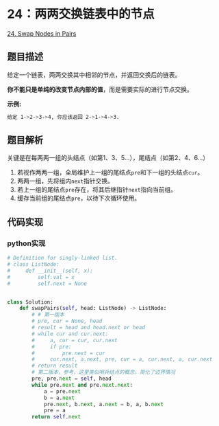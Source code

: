 # 24：两两交换链表中的节点

[24. Swap Nodes in Pairs](https://leetcode.com/problems/swap-nodes-in-pairs/)

## 题目描述

给定一个链表，两两交换其中相邻的节点，并返回交换后的链表。

**你不能只是单纯的改变节点内部的值**，而是需要实际的进行节点交换。

**示例:**

```sh
给定 1->2->3->4, 你应该返回 2->1->4->3.
```

## 题目解析

关键是在每两两一组的头结点（如第1、3、5...），尾结点（如第2、4、6...）

1. 若视作两两一组，全局维护上一组的尾结点`pre`和下一组的头结点`cur`。
2. 两两一组，先将组内`next`指针交换。
3. 若上一组的尾结点`pre`存在，将其后继指针`next`指向当前组。
4. 缓存当前组的尾结点`pre`，以待下次循环使用。

## 代码实现

### python实现

```py
# Definition for singly-linked list.
# class ListNode:
#     def __init__(self, x):
#         self.val = x
#         self.next = None


class Solution:
    def swapPairs(self, head: ListNode) -> ListNode:
        # # 第一版本
        # pre, cur = None, head
        # result = head and head.next or head
        # while cur and cur.next:
        #     a, cur = cur, cur.next
        #     if pre:
        #         pre.next = cur
        #     cur.next, a.next, pre, cur = a, cur.next, a, cur.next
        # return result
        # 第二版本，参考，这里类似哨兵结点的概念，简化了边界情况
        pre, pre.next = self, head
        while pre.next and pre.next.next:
            a = pre.next
            b = a.next
            pre.next, b.next, a.next = b, a, b.next
            pre = a
        return self.next

```
